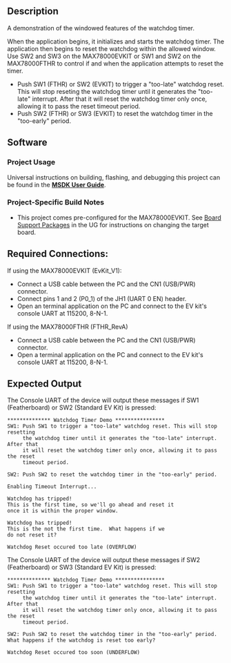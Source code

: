 ## Description

A demonstration of the windowed features of the watchdog timer.

When the application begins, it initializes and starts the watchdog timer.  The application then begins to reset the watchdog within the allowed window.  Use SW2 and SW3 on the MAX78000EVKIT or SW1 and SW2 on the MAX78000FTHR to control if and when the application attempts to reset the timer.

- Push SW1 (FTHR) or SW2 (EVKIT) to trigger a "too-late" watchdog reset. This will stop reseting the watchdog timer until it generates the "too-late" interrupt.  After that it will reset the watchdog timer only once, allowing it to pass the reset timeout period.
- Push SW2 (FTHR) or SW3 (EVKIT) to reset the watchdog timer in the "too-early" period.

## Software

### Project Usage

Universal instructions on building, flashing, and debugging this project can be found in the **[MSDK User Guide](https://analogdevicesinc.github.io/msdk/USERGUIDE/)**.

### Project-Specific Build Notes

* This project comes pre-configured for the MAX78000EVKIT.  See [Board Support Packages](https://analogdevicesinc.github.io/msdk/USERGUIDE/#board-support-packages) in the UG for instructions on changing the target board.

## Required Connections:

If using the MAX78000EVKIT (EvKit_V1):
-   Connect a USB cable between the PC and the CN1 (USB/PWR) connector.
-   Connect pins 1 and 2 (P0_1) of the JH1 (UART 0 EN) header.
-   Open an terminal application on the PC and connect to the EV kit's console UART at 115200, 8-N-1.

If using the MAX78000FTHR (FTHR_RevA)
-   Connect a USB cable between the PC and the CN1 (USB/PWR) connector.
-   Open a terminal application on the PC and connect to the EV kit's console UART at 115200, 8-N-1.

## Expected Output

The Console UART of the device will output these messages if SW1 (Featherboard) or SW2 (Standard EV Kit) is pressed:

```
************** Watchdog Timer Demo ****************
SW1: Push SW1 to trigger a "too-late" watchdog reset. This will stop resetting
     the watchdog timer until it generates the "too-late" interrupt.  After that
     it will reset the watchdog timer only once, allowing it to pass the reset
     timeout period.

SW2: Push SW2 to reset the watchdog timer in the "too-early" period.

Enabling Timeout Interrupt...

Watchdog has tripped!
This is the first time, so we'll go ahead and reset it
once it is within the proper window.

Watchdog has tripped!
This is the not the first time.  What happens if we
do not reset it?

Watchdog Reset occured too late (OVERFLOW)
```

The Console UART of the device will output these messages if SW2 (Featherboard) or SW3 (Standard EV Kit) is pressed:

```
************** Watchdog Timer Demo ****************
SW1: Push SW1 to trigger a "too-late" watchdog reset. This will stop resetting
     the watchdog timer until it generates the "too-late" interrupt.  After that
     it will reset the watchdog timer only once, allowing it to pass the reset
     timeout period.

SW2: Push SW2 to reset the watchdog timer in the "too-early" period.
What happens if the watchdog is reset too early?

Watchdog Reset occured too soon (UNDERFLOW)
```

